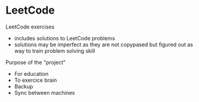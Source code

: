 # LeetCode
LeetCode exercises
- includes solutions to LeetCode problems
- solutions may be imperfect as they are not copypased but figured out as way to train problem solving skill 

Purpose of the "project"
- For education 
- To exercice brain
- Backup
- Sync between machines
